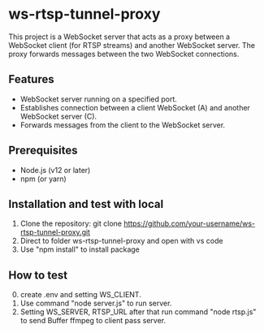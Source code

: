 # ws-rtsp-tunnel-proxy

This project is a WebSocket server that acts as a proxy between a WebSocket client (for RTSP streams) and another WebSocket server. The proxy forwards messages between the two WebSocket connections.

## Features
- WebSocket server running on a specified port.
- Establishes connection between a client WebSocket (A) and another WebSocket server (C).
- Forwards messages from the client to the WebSocket server.

## Prerequisites

- Node.js (v12 or later)
- npm (or yarn)

## Installation and test with local

1. Clone the repository: git clone https://github.com/your-username/ws-rtsp-tunnel-proxy.git
2. Direct to folder ws-rtsp-tunnel-proxy and open with vs code 
3. Use "npm install" to install package

## How to test
0. create .env and setting WS_CLIENT.
1. Use command "node server.js" to run server.
2. Setting WS_SERVER, RTSP_URL after that run command "node rtsp.js" to send Buffer ffmpeg to client pass server.
